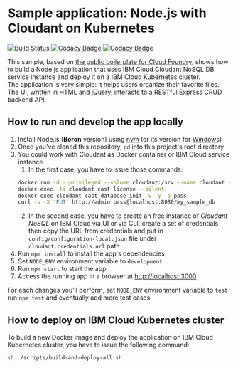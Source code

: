 # Sample application: Node.js with Cloudant on Kubernetes
[![Build Status](https://travis-ci.org/gabriele-decapoa/nodejs-cloudant.svg?branch=master)](https://travis-ci.org/gabriele-decapoa/nodejs-cloudant) [![Codacy Badge](https://api.codacy.com/project/badge/Grade/8ab6e058324b4d34a8889a8c8a1f1487)](https://www.codacy.com/project/gabriele.decapoa/nodejs-cloudant/dashboard?utm_source=github.com&amp;utm_medium=referral&amp;utm_content=gabriele-decapoa/nodejs-cloudant&amp;utm_campaign=Badge_Grade_Dashboard) [![Codacy Badge](https://api.codacy.com/project/badge/Coverage/8ab6e058324b4d34a8889a8c8a1f1487)](https://www.codacy.com/app/gabriele.decapoa/nodejs-cloudant?utm_source=github.com&amp;utm_medium=referral&amp;utm_content=gabriele-decapoa/nodejs-cloudant&amp;utm_campaign=Badge_Coverage) 

This sample, based on [the public boilerplate for Cloud Foundry](https://github.com/IBM-Cloud/nodejs-cloudant), shows how to build a Node.js application that uses IBM Cloud Cloudant NoSQL DB service instance and deploy it on a IBM Cloud Kubernetes cluster.  
The application is very simple: it helps users organize their favorite files.
The UI, written in HTML and jQuery, interacts to a RESTful Express CRUD backend API.

## How to run and develop the app locally

1. Install Node.js (**Boron** version) using [nvm](https://github.com/creationix/nvm) (or its version for [Windows](https://github.com/coreybutler/nvm-windows))
2. Once you've cloned this repository, `cd` into this project's root directory
3. You could work with Cloudant as Docker container or IBM Cloud service instance
   1. In the first case, you have to issue those commands:
   ```bash
   docker run -d --privileged --volume cloudant:/srv --name cloudant --hostname cloudant.dev -p 8080:80 ibmcom/cloudant-developer:latest
   docker exec -ti cloudant cast license --silent
   docker exec cloudant cast database init -v -y -p pass
   curl -s -X 'PUT' http://admin:pass@localhost:8080/my_sample_db
   ```
   2. In the second case, you have to create an free instance of *Cloudant NoSQL* on IBM Cloud via UI or via CLI, create a set of credentials then copy the URL from credentials and put in `config/configuration-local.json` file under `cloudant.credentials.url` path
4. Run `npm install` to install the app's dependencies
5. Set `NODE_ENV` environment variable to `development`
6. Run `npm start` to start the app
7. Access the running app in a browser at <http://localhost:3000>

For each changes you'll perform, set `NODE_ENV` environment variable to `test` run `npm test` and eventually add more test cases.

## How to deploy on IBM Cloud Kubernetes cluster
To build a new Docker image and deploy the application on IBM Cloud Kubernetes cluster, you have to issue the following command:
```bash
sh ./scripts/build-and-deploy-all.sh
```

